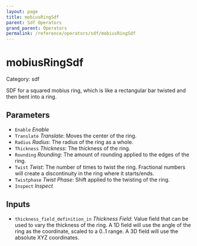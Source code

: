 ```yaml
---
layout: page
title: mobiusRingSdf
parent: Sdf Operators
grand_parent: Operators
permalink: /reference/operators/sdf/mobiusRingSdf
---
```


# mobiusRingSdf

Category: sdf



SDF for a squared mobius ring, which is like a rectangular bar twisted and then bent into a ring.

## Parameters

* `Enable` *Enable*
* `Translate` *Translate*: Moves the center of the ring.
* `Radius` *Radius*: The radius of the ring as a whole.
* `Thickness` *Thickness*: The thickness of the ring.
* `Rounding` *Rounding*: The amount of rounding applied to the edges of the ring.
* `Twist` *Twist*: The number of times to twist the ring. Fractional numbers will create a discontinuity in the ring where it starts/ends.
* `Twistphase` *Twist Phase*: Shift applied to the twisting of the ring.
* `Inspect` *Inspect*

## Inputs

* `thickness_field_definition_in` *Thickness Field*: Value field that can be used to vary the thickness of the ring. A 1D field will use the angle of the ring as the coordinate, scaled to a 0..1 range. A 3D field will use the absolute XYZ coordinates.